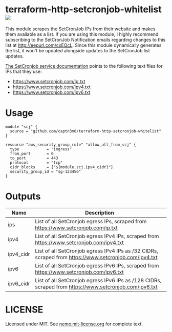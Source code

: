# terraform-http-setcronjob-whitelist ![](https://img.shields.io/badge/license-MIT-blue.svg)

This module scrapes the SetCronJob IPs from their website and makes them available as a list. If you are using this module, I highly recommend subscribing to the SetCronJob Notification emails regarding changes to this list at http://eepurl.com/cxEQcL. Since this module dynamically generates the list, it won't be updated alongside updates to the SetCronJob list updates.

[The SetCronjob service documentation](https://support.setcronjob.com/hc/en-us/articles/219802207-SetCronJob-IP-addresses-list) points to the following text files for IPs that they use:

-   https://www.setcronjob.com/ip.txt
-   https://www.setcronjob.com/ipv4.txt
-   https://www.setcronjob.com/ipv6.txt

# Usage

```hcl
module "scj" {
  source = "github.com/captn3m0/terraform-http-setcronjob-whitelist"
}

resource "aws_security_group_rule" "allow_all_from_scj" {
  type            = "ingress"
  from_port       = 0
  to_port         = 443
  protocol        = "tcp"
  cidr_blocks     = ["${module.scj.ipv4_cidr}"]
  security_group_id = "sg-123456"
}
```

# Outputs

| Name      | Description                                                                                            |
| --------- | ------------------------------------------------------------------------------------------------------ |
| ips       | List of all SetCronjob egress IPs, scraped from https://www.setcronjob.com/ip.txt                      |
| ipv4      | List of all SetCronjob egress IPv4 IPs, scraped from https://www.setcronjob.com/ipv4.txt               |
| ipv4_cidr | List of all SetCronjob egress IPv4 IPs as /32 CIDRs, scraped from https://www.setcronjob.com/ipv4.txt  |
| ipv6      | List of all SetCronjob egress IPv6 IPs, scraped from https://www.setcronjob.com/ipv6.txt               |
| ipv6_cidr | List of all SetCronjob egress IPv6 IPs as /128 CIDRs, scraped from https://www.setcronjob.com/ipv6.txt |

# LICENSE

Licensed under MIT. See [nemo.mit-license.org](https://nemo.mit-license.org/) for complete text.
